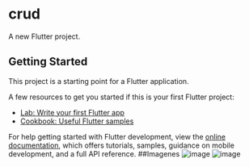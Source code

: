 # crud

A new Flutter project.

## Getting Started

This project is a starting point for a Flutter application.

A few resources to get you started if this is your first Flutter project:

- [Lab: Write your first Flutter app](https://docs.flutter.dev/get-started/codelab)
- [Cookbook: Useful Flutter samples](https://docs.flutter.dev/cookbook)

For help getting started with Flutter development, view the
[online documentation](https://docs.flutter.dev/), which offers tutorials,
samples, guidance on mobile development, and a full API reference.
##Imagenes
![image](https://github.com/LBrandonC06/UIIIA3-Registro/assets/143548973/5a75f0b6-5056-4012-9a15-16157e371659)
![image](https://github.com/LBrandonC06/UIIIA3-Registro/assets/143548973/9bce95bc-9ec7-4403-9554-269bf9c48490)
